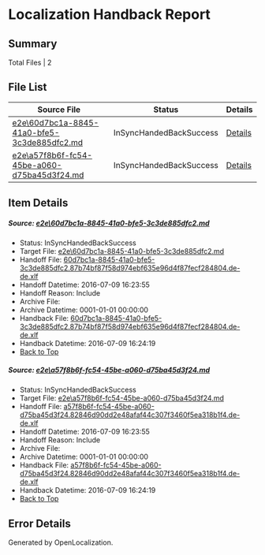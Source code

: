 # <a name='report-top'></a> Localization Handback Report

## Summary
 Total Files | 2

## File List
 Source File | Status | Details 
 ----------- | ------ | ------- 
 [e2e\60d7bc1a-8845-41a0-bfe5-3c3de885dfc2.md](https://github.com/OpenLocalizationTestOrg/oltest/blob/20c05a1e8564c7a4a434492aa8a3515570e8af80/e2e/60d7bc1a-8845-41a0-bfe5-3c3de885dfc2.md) | InSyncHandedBackSuccess | [Details](#3f4dc95d00f99b94ffdf9857940504e1ac95739b3)
 [e2e\a57f8b6f-fc54-45be-a060-d75ba45d3f24.md](https://github.com/OpenLocalizationTestOrg/oltest/blob/20c05a1e8564c7a4a434492aa8a3515570e8af80/e2e/a57f8b6f-fc54-45be-a060-d75ba45d3f24.md) | InSyncHandedBackSuccess | [Details](#28deaaf13613010035e3f01ee0983b2a08e183864)

## Item Details
##### <a name='3f4dc95d00f99b94ffdf9857940504e1ac95739b3'></a> Source: [e2e\60d7bc1a-8845-41a0-bfe5-3c3de885dfc2.md](https://github.com/OpenLocalizationTestOrg/oltest/blob/20c05a1e8564c7a4a434492aa8a3515570e8af80/e2e/60d7bc1a-8845-41a0-bfe5-3c3de885dfc2.md)
* Status: InSyncHandedBackSuccess
* Target File: [e2e\60d7bc1a-8845-41a0-bfe5-3c3de885dfc2.md](https://github.com/OpenLocalizationTestOrg/oltest-dede-fly/blob/7ff18bddaa8f6b310ef10280c55c3976f5400c6e/e2e/60d7bc1a-8845-41a0-bfe5-3c3de885dfc2.md)
* Handoff File: [60d7bc1a-8845-41a0-bfe5-3c3de885dfc2.87b74bf87f58d974ebf635e96d4f87fecf284804.de-de.xlf](https://github.com/OpenLocalizationTestOrg/olhandoff-e2e/blob/63d945e33147294eec780f061a1ef43f9b35f1a7/ol-handoff/OpenLocalizationTestOrg/oltest-dede-fly/ci/ht/60d7bc1a-8845-41a0-bfe5-3c3de885dfc2.87b74bf87f58d974ebf635e96d4f87fecf284804.de-de.xlf)
* Handoff Datetime: 2016-07-09 16:23:55
* Handoff Reason: Include
* Archive File: 
* Archive Datetime: 0001-01-01 00:00:00
* Handback File: [60d7bc1a-8845-41a0-bfe5-3c3de885dfc2.87b74bf87f58d974ebf635e96d4f87fecf284804.de-de.xlf](https://github.com/OpenLocalizationTestOrg/olhandback-e2e/blob/50ec9b190bc5b356ad33b4269b810b2f3e685455/ol-handback/OpenLocalizationTestOrg/oltest-dede-fly/ci/ht/60d7bc1a-8845-41a0-bfe5-3c3de885dfc2.87b74bf87f58d974ebf635e96d4f87fecf284804.de-de.xlf)
* Handback Datetime: 2016-07-09 16:24:19
* [Back to Top](#report-top)

##### <a name='28deaaf13613010035e3f01ee0983b2a08e183864'></a> Source: [e2e\a57f8b6f-fc54-45be-a060-d75ba45d3f24.md](https://github.com/OpenLocalizationTestOrg/oltest/blob/20c05a1e8564c7a4a434492aa8a3515570e8af80/e2e/a57f8b6f-fc54-45be-a060-d75ba45d3f24.md)
* Status: InSyncHandedBackSuccess
* Target File: [e2e\a57f8b6f-fc54-45be-a060-d75ba45d3f24.md](https://github.com/OpenLocalizationTestOrg/oltest-dede-fly/blob/7ff18bddaa8f6b310ef10280c55c3976f5400c6e/e2e/a57f8b6f-fc54-45be-a060-d75ba45d3f24.md)
* Handoff File: [a57f8b6f-fc54-45be-a060-d75ba45d3f24.82846d90dd2e48afaf44c307f3460f5ea318b1f4.de-de.xlf](https://github.com/OpenLocalizationTestOrg/olhandoff-e2e/blob/63d945e33147294eec780f061a1ef43f9b35f1a7/ol-handoff/OpenLocalizationTestOrg/oltest-dede-fly/ci/ht/a57f8b6f-fc54-45be-a060-d75ba45d3f24.82846d90dd2e48afaf44c307f3460f5ea318b1f4.de-de.xlf)
* Handoff Datetime: 2016-07-09 16:23:55
* Handoff Reason: Include
* Archive File: 
* Archive Datetime: 0001-01-01 00:00:00
* Handback File: [a57f8b6f-fc54-45be-a060-d75ba45d3f24.82846d90dd2e48afaf44c307f3460f5ea318b1f4.de-de.xlf](https://github.com/OpenLocalizationTestOrg/olhandback-e2e/blob/50ec9b190bc5b356ad33b4269b810b2f3e685455/ol-handback/OpenLocalizationTestOrg/oltest-dede-fly/ci/ht/a57f8b6f-fc54-45be-a060-d75ba45d3f24.82846d90dd2e48afaf44c307f3460f5ea318b1f4.de-de.xlf)
* Handback Datetime: 2016-07-09 16:24:19
* [Back to Top](#report-top)


## Error Details

Generated by OpenLocalization.
